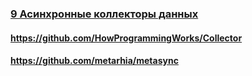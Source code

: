 ### [9 Асинхронные коллекторы данных](https://www.youtube.com/watch?v=tgodt1JL6II)

#### https://github.com/HowProgrammingWorks/Collector

#### https://github.com/metarhia/metasync

